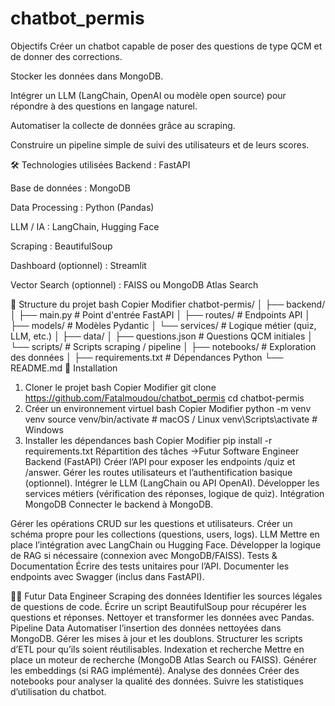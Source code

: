 # chatbot_permis
Objectifs
Créer un chatbot capable de poser des questions de type QCM et de donner des corrections.

Stocker les données dans MongoDB.

Intégrer un LLM (LangChain, OpenAI ou modèle open source) pour répondre à des questions en langage naturel.

Automatiser la collecte de données grâce au scraping.

Construire un pipeline simple de suivi des utilisateurs et de leurs scores.

🛠️ Technologies utilisées
Backend : FastAPI

Base de données : MongoDB

Data Processing : Python (Pandas)

LLM / IA : LangChain, Hugging Face

Scraping : BeautifulSoup

Dashboard (optionnel) : Streamlit

Vector Search (optionnel) : FAISS ou MongoDB Atlas Search

📂 Structure du projet
bash
Copier
Modifier
chatbot-permis/
│
├── backend/
│   ├── main.py              # Point d'entrée FastAPI
│   ├── routes/              # Endpoints API
│   ├── models/              # Modèles Pydantic
│   └── services/            # Logique métier (quiz, LLM, etc.)
│
├── data/
│   ├── questions.json       # Questions QCM initiales
│   └── scripts/             # Scripts scraping / pipeline
│
├── notebooks/               # Exploration des données
│
├── requirements.txt         # Dépendances Python
└── README.md
🚀 Installation
1. Cloner le projet
bash
Copier
Modifier
git clone https://github.com/Fatalmoudou/chatbot_permis
cd chatbot-permis
2. Créer un environnement virtuel
bash
Copier
Modifier
python -m venv venv
source venv/bin/activate  # macOS / Linux
venv\Scripts\activate     # Windows
3. Installer les dépendances
bash
Copier
Modifier
pip install -r requirements.txt
 Répartition des tâches
->Futur Software Engineer
 Backend (FastAPI)
Créer l’API pour exposer les endpoints /quiz et /answer.
Gérer les routes utilisateurs et l’authentification basique (optionnel).
Intégrer le LLM (LangChain ou API OpenAI).
Développer les services métiers (vérification des réponses, logique de quiz).
Intégration MongoDB
Connecter le backend à MongoDB.

Gérer les opérations CRUD sur les questions et utilisateurs.
Créer un schéma propre pour les collections (questions, users, logs).
LLM
Mettre en place l’intégration avec LangChain ou Hugging Face.
 Développer la logique de RAG si nécessaire (connexion avec MongoDB/FAISS).
Tests & Documentation
Écrire des tests unitaires pour l’API.
Documenter les endpoints avec Swagger (inclus dans FastAPI).

👩‍💻 Futur Data Engineer
Scraping des données
Identifier les sources légales de questions de code.
 Écrire un script BeautifulSoup pour récupérer les questions et réponses.
Nettoyer et transformer les données avec Pandas.
Pipeline Data
Automatiser l’insertion des données nettoyées dans MongoDB.
Gérer les mises à jour et les doublons.
Structurer les scripts d’ETL pour qu’ils soient réutilisables.
Indexation et recherche
Mettre en place un moteur de recherche (MongoDB Atlas Search ou FAISS).
Générer les embeddings (si RAG implémenté).
Analyse des données
Créer des notebooks pour analyser la qualité des données.
Suivre les statistiques d’utilisation du chatbot.
